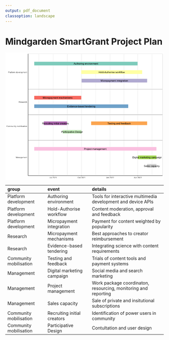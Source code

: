 ```yaml
---
output: pdf_document
classoption: landscape
---
```

# Mindgarden SmartGrant Project Plan

![](mindgarden-smartgrant-timeline_files/figure-gfm/timelinechart-1.png)

| group                  | event                       | details                                                        |
|:-----------------------|:----------------------------|:---------------------------------------------------------------|
| Platform development   | Authoring environment       | Tools for interactive multimedia development and device APIs   |
| Platform development   | Hold-Authorise workflow     | Content moderation, approval and feedback                      |
| Platform development   | Micropayment integration    | Payment for content weighted by popularity                     |
| Research               | Micropayment mechanisms     | Best approaches to creator reimbursement                       |
| Research               | Evidence-based tendering    | Integrating science with content requirements                  |
| Community mobilisation | Testing and feedback        | Trials of content tools and payment systems                    |
| Management             | Digital marketing campaign  | Social media and search marketing                              |
| Management             | Project management          | Work package coordinaton, resourcing, monitoring and reporting |
| Management             | Sales capacity              | Sale of private and insitutional subscriptions                 |
| Community mobilisation | Recruiting initial creators | Identification of power users in community                     |
| Community mobilisation | Participative Design        | Contultation and user design                                   |
